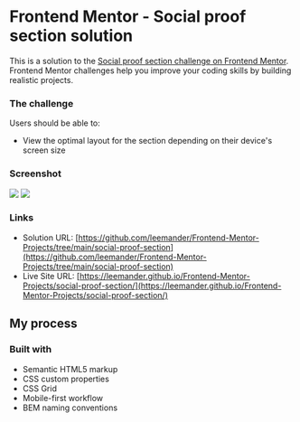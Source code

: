 # Frontend Mentor - Social proof section solution

This is a solution to the [Social proof section challenge on Frontend Mentor](https://www.frontendmentor.io/challenges/social-proof-section-6e0qTv_bA). Frontend Mentor challenges help you improve your coding skills by building realistic projects.

### The challenge

Users should be able to:

- View the optimal layout for the section depending on their device's screen size

### Screenshot

![](./mobile.png)
![](./desktop.png)

### Links

- Solution URL: [https://github.com/leemander/Frontend-Mentor-Projects/tree/main/social-proof-section](https://github.com/leemander/Frontend-Mentor-Projects/tree/main/social-proof-section)
- Live Site URL: [https://leemander.github.io/Frontend-Mentor-Projects/social-proof-section/](https://leemander.github.io/Frontend-Mentor-Projects/social-proof-section/)

## My process

### Built with

- Semantic HTML5 markup
- CSS custom properties
- CSS Grid
- Mobile-first workflow
- BEM naming conventions
